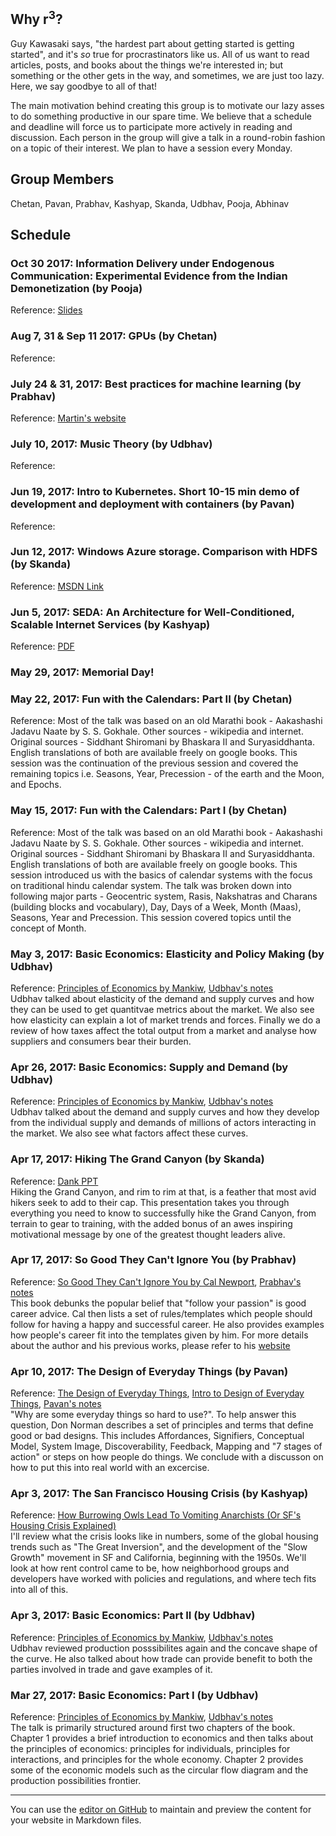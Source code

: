 ## Why r<sup>3</sup>?
Guy Kawasaki says, "the hardest part about getting started is getting started", and it's *so* true for procrastinators like us. All of us want to read articles, posts, and books about the things we're interested in; but something or the other gets in the way, and sometimes, we are just too lazy. Here, we say goodbye to all of that!

The main motivation behind creating this group is to motivate our lazy asses to do something productive in our spare time. We believe that a schedule and deadline will force us to participate more actively in reading and discussion. Each person in the group will give a talk in a round-robin fashion on a topic of their interest. We plan to have a session every Monday.

## Group Members
Chetan, Pavan, Prabhav, Kashyap, Skanda, Udbhav, Pooja, Abhinav

## Schedule

### Oct 30 2017: Information Delivery under Endogenous Communication: Experimental Evidence from the Indian Demonetization (by Pooja)
Reference: [Slides](https://drive.google.com/open?id=0B-844AnmP8ZRdG1wbFN6M3EyS3M)

### Aug 7, 31 & Sep 11 2017: GPUs (by Chetan)
Reference:

### July 24 & 31, 2017: Best practices for machine learning (by Prabhav)
Reference: [Martin's website](http://martin.zinkevich.org/rules_of_ml/rules_of_ml.pdf)

### July 10, 2017: Music Theory (by Udbhav)
Reference:

### Jun 19, 2017: Intro to Kubernetes. Short 10-15 min demo of development and deployment with containers (by Pavan)
Reference:

### Jun 12, 2017: Windows Azure storage. Comparison with HDFS (by Skanda)
Reference: [MSDN Link](https://blogs.msdn.microsoft.com/windowsazurestorage/2011/11/20/sosp-paper-windows-azure-storage-a-highly-available-cloud-storage-service-with-strong-consistency/)

### Jun 5, 2017: SEDA: An Architecture for Well-Conditioned, Scalable Internet Services (by Kashyap)
Reference: [PDF](https://github.com/tpn/pdfs/blob/master/SEDA%20-%20An%20Architecture%20for%20Well-Conditioned,%20Scalable%20Internet%20Services%20(seda-sosp01).pdf)<br/>

### May 29, 2017: Memorial Day!

### May 22, 2017: Fun with the Calendars: Part II (by Chetan)
Reference: Most of the talk was based on an old Marathi book - Aakashashi Jadavu Naate by S. S. Gokhale. Other sources - wikipedia and internet. Original sources - Siddhant Shiromani by Bhaskara II and Suryasiddhanta. English translations of both are available freely on google books.
This session was the continuation of the previous session and covered the remaining topics i.e. Seasons, Year, Precession - of the earth and the Moon, and Epochs.

### May 15, 2017: Fun with the Calendars: Part I (by Chetan)
Reference: Most of the talk was based on an old Marathi book - Aakashashi Jadavu Naate by S. S. Gokhale. Other sources - wikipedia and internet. Original sources - Siddhant Shiromani by Bhaskara II and Suryasiddhanta. English translations of both are available freely on google books.
This session introduced us with the basics of calendar systems with the focus on traditional hindu calendar system. The talk was broken down into following major parts - Geocentric system, Rasis, Nakshatras and Charans (building blocks and vocabulary), Day, Days of a Week, Month (Maas), Seasons, Year and Precession. This session covered topics until the concept of Month.

### May 3, 2017: Basic Economics: Elasticity and Policy Making (by Udbhav)
Reference: [Principles of Economics by Mankiw](https://www.amazon.com/Principles-Economics-7th-Mankiws/dp/128516587X), [Udbhav's notes](https://drive.google.com/open?id=0ByfPhRmPL1voRVBPZXp5c2NKNU0)<br/>
Udbhav talked about elasticity of the demand and supply curves and how they can be used to get quantitvae metrics about the market. We also see how elasticity can explain a lot of market trends and forces. Finally we do a review of how taxes affect the total output from a market and analyse how suppliers and consumers bear their burden.

### Apr 26, 2017: Basic Economics: Supply and Demand (by Udbhav)
Reference: [Principles of Economics by Mankiw](https://www.amazon.com/Principles-Economics-7th-Mankiws/dp/128516587X), [Udbhav's notes](https://drive.google.com/open?id=0ByfPhRmPL1voRVBPZXp5c2NKNU0)<br/>
Udbhav talked about the demand and supply curves and how they develop from the individual supply and demands of millions of actors interacting in the market. We also see what factors affect these curves. 

### Apr 17, 2017: Hiking The Grand Canyon (by Skanda)
Reference: [Dank PPT](https://drive.google.com/file/d/0B7zfGHX4UX7iRFZOU085VFRsLUk/view?usp=sharing)<br/>
Hiking the Grand Canyon, and rim to rim at that, is a feather that most avid hikers seek to add to their cap. This presentation takes you through everything you need to know to successfully hike the Grand Canyon, from terrain to gear to training, with the added bonus of an awes inspiring motivational message by one of the greatest thought leaders alive.

### Apr 17, 2017: So Good They Can't Ignore You (by Prabhav)
Reference: [So Good They Can't Ignore You by Cal Newport](https://www.amazon.com/Good-They-Cant-Ignore-You/dp/1455509124/), [Prabhav's notes](https://drive.google.com/open?id=0B-844AnmP8ZRSWVENFdSeUxiNFE) <br/>
This book debunks the popular belief that "follow your passion" is good career advice. Cal then lists a set of rules/templates which people should follow for having a happy and successful career. He also provides examples how people's career fit into the templates given by him. For more details about the author and his previous works, please refer to his [website](http://calnewport.com/)

### Apr 10, 2017: The Design of Everyday Things (by Pavan)
Reference: [The Design of Everyday Things](https://www.amazon.com/Design-Everyday-Things-Donald-Norman/dp/1452654123), [Intro to Design of Everyday Things](https://www.udacity.com/course/intro-to-the-design-of-everyday-things--design101), [Pavan's notes](https://drive.google.com/open?id=0B-6i1rQlClwUWWFjQW5mSW53NEk) <br/>
"Why are some everyday things so hard to use?". To help answer this question, Don Norman describes a set of principles and terms that define good or bad designs. This includes Affordances, Signifiers, Conceptual Model, System Image, Discoverability, Feedback, Mapping and "7 stages of action" or steps on how people do things. We conclude with a discusson on how to put this into real world with an excercise.

### Apr 3, 2017: The San Francisco Housing Crisis (by Kashyap)
Reference: [How Burrowing Owls Lead To Vomiting Anarchists (Or SF's Housing Crisis Explained)](https://techcrunch.com/2014/04/14/sf-housing/)<br/>
I'll review what the crisis looks like in numbers, some of the global housing trends such as "The Great Inversion", and the development of the "Slow Growth" movement in SF and California, beginning with the 1950s. We'll look at how rent control came to be, how neighborhood groups and developers have worked with policies and regulations, and where tech fits into all of this.

### Apr 3, 2017: Basic Economics: Part II (by Udbhav)
Reference: [Principles of Economics by Mankiw](https://www.amazon.com/Principles-Economics-7th-Mankiws/dp/128516587X), [Udbhav's notes](https://drive.google.com/open?id=0B-844AnmP8ZRUGhtQTZ3bi1iQ0E) <br/>
Udbhav reviewed production posssibilites again and the concave shape of the curve. He also talked about how trade can provide benefit to both the parties involved in trade and gave examples of it.

### Mar 27, 2017: Basic Economics: Part I (by Udbhav)
Reference: [Principles of Economics by Mankiw](https://www.amazon.com/Principles-Economics-7th-Mankiws/dp/128516587X), [Udbhav's notes](https://drive.google.com/open?id=0B-844AnmP8ZRNGxwLVZ0cHplRDA)<br/>
The talk is primarily structured around first two chapters of the book. Chapter 1 provides a brief introduction to economics and then talks about the principles of economics: principles for individuals, principles for interactions, and principles for the whole economy. Chapter 2 provides some of the economic models such as the circular flow diagram and the production possibilities frontier.

___

You can use the [editor on GitHub](https://github.com/prabhavagrawal/r3/edit/master/README.md) to maintain and preview the content for your website in Markdown files.
